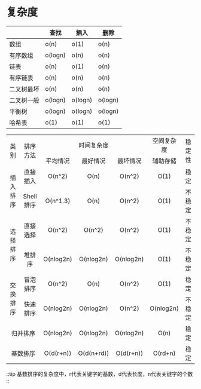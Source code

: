 # 复杂度

| | 查找 | 插入 | 删除|
|-|-|-|-|
|数组 | o(n)| o(1) | o(n)|
|有序数组 | o(logn)| o(n)| o(n)|
|链表 | o(n)| o(1)  | o(n)|
|有序链表 | o(n)| o(n)| o(n)
|二叉树最坏 | o(n)| o(n)| o(n)
|二叉树一般 | o(logn)| o(logn)| o(logn)
|平衡树 | o(logn)| o(logn) | o(logn)
|哈希表 | o(1)| o(1)| o(1)

<table style="text-align: center">
<tr>
<td rowspan="2">类别</td>
<td rowspan="2">排序方法</td>
<td colspan="3">时间复杂度</td>
<td>空间复杂度</td>
<td rowspan="2">稳定性</td>
</tr>
<tr>
<td>平均情况</td><td>最好情况</td><td>最坏情况</td><td>辅助存储</td>
</tr>
<tr>
<td rowspan="2">插入排序</td>
<td>直接插入</td><td>O(n^2)</td><td>O(n)</td><td>O(n^2)</td><td>O(1)</td><td>稳定</td>
</tr>
<tr>
<td>Shell排序</td><td>O(n^1.3)</td><td>O(n)</td><td>O(n^2)</td><td>O(1)</td><td>不稳定</td>
</tr>
<tr>
<td rowspan="2">选择排序</td>
<td>直接选择</td><td>O(n^2)</td><td>O(n^2)</td><td>O(n^2)</td><td>O(1)</td><td>不稳定</td>
</tr>
<tr>
<td>堆排序</td><td>O(nlog2n)</td><td>O(nlog2n)</td><td>O(nlog2n)</td><td>O(1)</td><td>不稳定</td>
</tr>
<tr>
<td rowspan="2">交换排序</td>
<td>冒泡排序</td><td>O(n^2)</td><td>O(n)</td><td>O(n^2)</td><td>O(1)</td><td>稳定</td>
</tr>
<tr>
<td>快速排序</td><td>O(nlog2n)</td><td>O(nlog2n)</td><td>O(n^2)</td><td>O(nlog2n)</td><td>不稳定</td>
</tr>
<tr>
<td colspan="2">归并排序</td>
<td>O(nlog2n)</td><td>O(nlog2n)</td><td>O(nlog2n)</td><td>O(n)</td><td>稳定</td>
</tr>
<tr>
<td colspan="2">基数排序</td>
<td>O(d(r+n))</td><td>O(d(n+rd))</td><td>O(d(r+n))</td><td>O(rd+n)</td><td>稳定</td>
</tr>
</table>

::tip
基数排序的复杂度中，r代表关键字的基数，d代表长度，n代表关键字的个数
::
